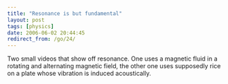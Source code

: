 ```yaml
---
title: "Resonance is but fundamental"
layout: post
tags: [physics]
date: 2006-06-02 20:44:45
redirect_from: /go/24/
---
```


Two small videos that show off resonance. One uses a magnetic fluid in a rotating and alternating magnetic field, the other one uses supposedly rice on a plate whose vibration is induced acoustically.
<!--break-->  

<object width="425" height="350"><param name="movie" value="http://www.youtube.com/v/A5OhZ9wT568"></param><embed src="http://www.youtube.com/v/A5OhZ9wT568" type="application/x-shockwave-flash" width="425" height="350"></embed></object>

<object width="425" height="350"><param name="movie" value="http://www.youtube.com/v/Zkox6niJ1Wc"></param><embed src="http://www.youtube.com/v/Zkox6niJ1Wc" type="application/x-shockwave-flash" width="425" height="350"></embed></object>

 